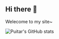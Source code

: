 ## Hi there 👋 

Welecome to my site~

<!--
**PUITAR/PUITAR** is a ✨ _special_ ✨ repository because its `README.md` (this file) appears on your GitHub profile.

Here are some ideas to get you started:

- 🔭 I’m currently working on ...
- 🌱 I’m currently learning ...
- 👯 I’m looking to collaborate on ...
- 🤔 I’m looking for help with ...
- 💬 Ask me about ...
- 📫 How to reach me: ...
- 😄 Pronouns: ...
- ⚡ Fun fact: ...
-->

![Puitar's GitHub stats](https://github-readme-stats.vercel.app/api?username=PUITAR&hide=contribs,issues)
